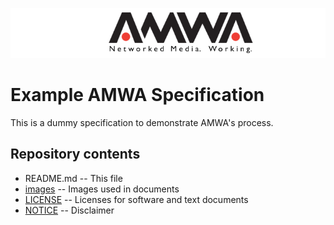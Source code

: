 
![AMWA](images/amwa_header-logo.png)

# Example AMWA Specification

This is a dummy specification to demonstrate AMWA's process.


## Repository contents

* README.md -- This file
* [images](images) -- Images used in documents
* [LICENSE](LICENSE) -- Licenses for software and text documents
* [NOTICE](NOTICE) -- Disclaimer
